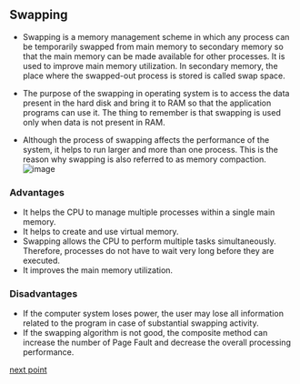 ## Swapping 

- Swapping is a memory management scheme in which any process can be temporarily swapped from main memory to secondary memory so that the main memory can be made available for other processes. It is used to improve main memory utilization. In secondary memory, the place where the swapped-out process is stored is called swap space.

- The purpose of the swapping in operating system is to access the data present in the hard disk and bring it to RAM so that the application programs can use it. The thing to remember is that swapping is used only when data is not present in RAM.

- Although the process of swapping affects the performance of the system, it helps to run larger and more than one process. This is the reason why swapping is also referred to as memory compaction.
![image](https://user-images.githubusercontent.com/93985255/206752412-0306a647-5245-451e-82d4-1d59c2d8f417.png)



### Advantages
- It helps the CPU to manage multiple processes within a single main memory.
- It helps to create and use virtual memory.
- Swapping allows the CPU to perform multiple tasks simultaneously. Therefore, processes do not have to wait very long before they are executed.
- It improves the main memory utilization.


### Disadvantages
- If the computer system loses power, the user may lose all information related to the program in case of substantial swapping activity.
- If the swapping algorithm is not good, the composite method can increase the number of Page Fault and decrease the overall processing performance.


[next point](https://github.com/prashantjagtap2909/OS/blob/main/Topics/Memory%20management/09%20-%20Page%20replacement%20algorithm.md)
